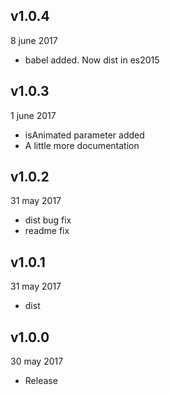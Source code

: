 ## v1.0.4
8 june 2017

* babel added. Now dist in es2015

## v1.0.3
1 june 2017

* isAnimated parameter added
* A little more documentation

## v1.0.2
31 may 2017

* dist bug fix
* readme fix

## v1.0.1
31 may 2017

* dist

## v1.0.0
30 may 2017

* Release